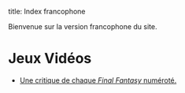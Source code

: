 title: Index francophone

Bienvenue sur la version francophone du site.

# Jeux Vidéos

  * [Une critique de chaque *Final Fantasy* numéroté.](FF/index.md)